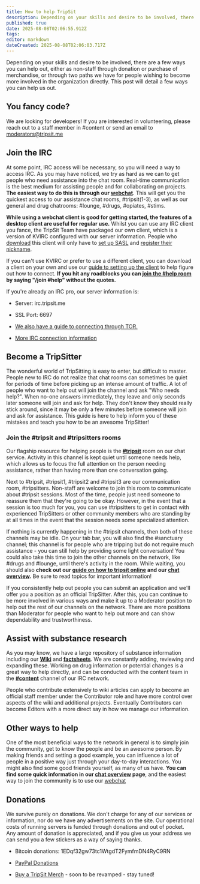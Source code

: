 ```yaml
---
title: How to help TripSit
description: Depending on your skills and desire to be involved, there are a few ways you can help out, either as non-staff through donation or purchase of merchandise, or...
published: true
date: 2025-08-08T02:06:55.912Z
tags: 
editor: markdown
dateCreated: 2025-08-08T02:06:03.717Z
---
```


Depending on your skills and desire to be involved, there are a few ways you can help out, either as non-staff through donation or purchase of merchandise, or through two paths we have for people wishing to become more involved in the organization directly. This post will detail a few ways you can help us out.

## You fancy code?

We are looking for developers! If you are interested in volunteering, please reach out to a staff member in #content or send an email to moderators@tripsit.me

## Join the IRC

At some point, IRC access will be necessary, so you will need a way to access IRC. As you may have noticed, we try as hard as we can to get people who need assistance into the chat room. Real-time communication is the best medium for assisting people and for collaborating on projects. **The easiest way to do this is through our [webchat](http://chat.tripsit.me/chat/?nick=TripHelper?#tripsit#,drugs,#home)**. This will get you the quickest access to our assistance chat rooms, #tripsit(1-3), as well as our general and drug chatrooms: #lounge, #drugs, #opiates, #stims.

**While using a webchat client is good for getting started, the features of a desktop client are useful for regular use.** Whilst you can use any IRC client you fance, the TripSit Team have packaged our own client, which is a version of KVIRC configured with our server information. People who [download](http://tripsit.me/tripsitapp/) this client will only have to [set up SASL](/en/archive/irc-user-guide#set-up-sasl) and [register their nickname](/en/archive/irc-user-guide#register-a-nickname). 
 
If you can't use KVIRC or prefer to use a different client, you can download a client on your own and use our [guide to setting up the client](/en/archive/irc-user-guide#setting-up-the-client) to help figure out how to connect. **If you hit any roadblocks you can [join the #help room](http://chat.tripsit.me/?nick=RedditAssist?#help) by saying "/join #help" without the quotes.**

If you're already an IRC pro, our server information is:

* Server: irc.tripsit.me

* SSL Port: 6697

* [We also have a guide to connecting through TOR.](/en/archive/how-to-connect-through-tor)

* [More IRC connection information](http://tripsit.me/chat-overview/)

## Become a TripSitter

The wonderful world of TripSitting is easy to enter, but difficult to master. People new to IRC do not realize that chat rooms can sometimes be quiet for periods of time before picking up an intense amount of traffic. A lot of people who want to help out will join the channel and ask "Who needs help?". When no-one answers immediately, they leave and only seconds later someone will join and ask for help. They don't know they should really stick around, since it may be only a few minutes before someone will join and ask for assistance. This guide is here to help inform you of these mistakes and teach you how to be an awesome TripSitter!

### Join the #tripsit and #tripsitters rooms

Our flagship resource for helping people is the **[#tripsit](http://chat.tripsit.me/chat/?nick=TripHelper?#tripsit,#tripsit1,#tripsit2,#tripsit3,#sanctuary,#tripsitters)** room on our chat service. Activity in this channel is kept quiet until someone needs help, which allows us to focus the full attention on the person needing assistance, rather than having more than one conversation going. 

Next to #tripsit, #tripsit1, #tripsit2 and #tripsit3 are our communication room, #tripsitters. Non-staff are welcome to join this room to communicate about #tripsit sessions. Most of the time, people just need someone to reassure them that they're going to be okay. However, in the event that a session is too much for you, you can use #tripsitters to get in contact with experienced TripSitters or other community members who are standing by at all times in the event that the session needs some specialized attention.

If nothing is currently happening in the #tripsit channels, then both of these channels may be idle. On your tab bar, you will also find the #sanctuary channel; this channel is for people who are tripping but do not require much assistance - you can still help by providing some light conversation! You could also take this time to join the other channels on the network, like #drugs and #lounge, until there's activity in the room. While waiting, you should also **check out our [guide on how to tripsit online](/en/guides/how-to-tripsit-online) and our [chat overview](http://tripsit.me/chat-overview/).** Be sure to read topics for important information! 

If you consistently help out people you can submit an application and we'll offer you a position as an official TripSitter. After this, you can continue to be more involved in various ways and make it up to a Moderator position to help out the rest of our channels on the network. There are more positions than Moderator for people who want to help out more and can show dependability and trustworthiness.

## Assist with substance research

As you may know, we have a large repository of substance information including our **[Wiki](/en/main-page)** and **[factsheets](http://drugs.tripsit.me/)**. We are constantly adding, reviewing and expanding these. Working on drug information or potential changes is a great way to help directly, and can be conducted with the content team in the **[#content](http://chat.tripsit.me/chat/?nick=Contributor?#content)** channel of our IRC network. 

People who contribute extensively to wiki articles can apply to become an official staff member under the Contributor role and have more control over aspects of the wiki and additional projects. Eventually Contributors can become Editors with a more direct say in how we manage our information.  

## Other ways to help

One of the most beneficial ways to the network in general is to simply join the community, get to know the people and be an awesome person. By making friends and setting a good example, you can influence a lot of people in a positive way just through your day-to-day interactions. You might also find some good friends yourself, as many of us have. **You can find some quick information in our [chat overview](http://tripsit.me/chat-overview/) page**, and the easiest way to join the community is to use our [webchat](http://chat.tripsit.me?nick=Helper?#drugs,#lounge)

## Donations

We survive purely on donations. We don't charge for any of our services or information, nor do we have any advertisements on the site. Our operational costs of running servers is funded through donations and out of pocket. Any amount of donation is appreciated, and if you give us your address we can send you a few stickers as a way of saying thanks.

* Bitcoin donations: 1EDqf32gw73tc1WtgdT2FymfmDN4RyC9RN

* [PayPal Donations](https://www.paypal.com/cgi-bin/webscr?cmd=_donations&business=AP65BCHZUZNLQ&lc=US&item_name=TripSit&item_number=Reddit%20Post&currency_code=USD&bn=PP%2dDonationsBF%3abtn_donate_SM%2egif%3aNonHosted)

* [Buy a TripSit Merch](http://tripsit.spreadshirt.com) - soon to be revamped - stay tuned!